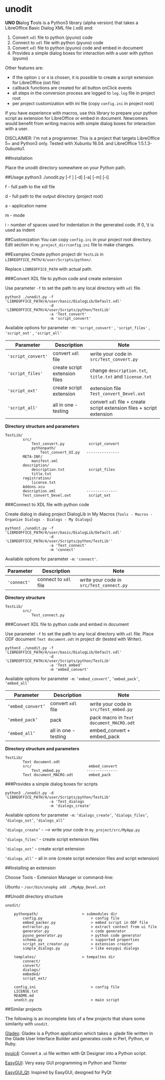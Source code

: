 # unodit
**UNO** **Di**alog **T**ools is a Python3 library (alpha version) that takes a LibreOffice Basic Dialog XML file (.xdl) and:

1. Convert `xdl` file to python (pyuno) code
2. Connect to `xdl` file with python (pyuno) code
3. Convert `xdl` file to python (pyuno) code and embed in document
4. Provides a simple dialog boxes for interaction with a user with python (pyuno)

Other features are:
- if the option `1` or `4` is chosen, it is possible to create a script extension for LibreOffice (oxt file)
- callback functions are created for all button onClick events
- all steps in the conversion process are logged to `log.log` file in project root
- per project customization with ini file (copy `config.ini` in project root)

 
If you have experience with macros, use this library to prepare your python script as extension for LibreOffice or embed in document. Newcomers would benefit from writing macros with simple dialog boxes for interaction with a user.

DISCLAIMER:
I'm not a programmer.
This is a project that targets LibreOffice 5+ and Python3 only.
Tested with Xubuntu 16.04. and LibreOffice 1:5.1.3-0ubuntu1.

##Installation

Place the unodit directory somewhere on your Python path.

##Usage
    python3 ./unodit.py [-f ] [-d] [-a] [-m] [-i]
    
f  - full path to the xdl file

d - full path to the output directory (project root)

a - application name

m - mode

i - number of spaces used for indentation in the generated code. If 0, \t is used as indent

##Customization 
You can copy `config.ini` in your project root directory. Edit section in `my_project_dir/config.ini` file to make changes.

##Examples
Create python project dir `TestLib` in `LIBREOFFICE_PATH/4/user/Scripts/python/`.

Replace `LIBREOFFICE_PATH` with actual path.

###Convert XDL file to python code and create extension

Use parameter `-f` to set the path to any local directory with `xdl` file.

    python3 ./unodit.py -f 'LIBREOFFICE_PATH/4/user/basic/DialogLib/Default.xdl'
                        -d 'LIBREOFFICE_PATH/4/user/Scripts/python/TestLib'
                        -a 'Test_convert'
                        -m 'script_convert'

Available options for parameter -m: `'script_convert'` , `'script_files'` , `'script_oxt'` , `'script_all'`

| Parameter|Description|Note|
|---------|------------|----|
|`'script_convert'`|convert `xdl` file|write your code in `src/Test_convert.py`|
|`'script_files'`|create script extension files|change `description.txt`, `title.txt` and `license.txt`|
|`'script_oxt'`|create script extension      |extension file `Test_convert_Devel.oxt`|
|`'script_all'`|all in one - testing|convert `xdl` file + create script extension files + script extension|

**Directory structure and parameters**

    TestLib/
            src/
                Test_convert.py           script_convert
                pythonpath/
                    Test_convert_UI.py   ---------------       
            META-INF/
                manifest.xml
            description/
                description.txt           script_files
                title.txt
            registration/
                license.txt
            Addons.xcu
            description.xml              --------------
            Test_convert_Devel.oxt        script_oxt
            
            

###Connect to XDL file with python code

Create dialog in dialog project DialogLib in My Macros (`Tools - Macros - Organize Dialogs - Dialogs - My Dialogs`)
    
    python3 ./unodit.py -f 'LIBREOFFICE_PATH/4/user/basic/DialogLib/Default.xdl'
                        -d 'LIBREOFFICE_PATH/4/user/Scripts/python/TestLib''
                        -a 'Test_connect'
                        -m 'connect'
               
Available options for parameter `-m`: `'connect'`.

| Parameter|Description|Note|
|---------|------------|----|
|`'connect'`|connect to `xdl` file|write your code in `src/Test_connect.py`|

**Directory structure**

    TestLib/
            src/
                Test_connect.py 


###Convert XDL file to python code and embed in document

Use parameter `-f` to set the path to any local directory with `xdl` file.
Place ODF document `Text document.odt` in  project dir (tested with Writer).

    python3 ./unodit.py -f 'LIBREOFFICE_PATH/4/user/basic/DialogLib/Default.xdl'
                        -d 'LIBREOFFICE_PATH/4/user/Scripts/python/TestLib'
                        -a 'Test_embed'
                        -m 'embed_convert'

Available options for parameter `-m`: `‘embed_convert’`, `‘embed_pack’`, `‘embed_all’`

| Parameter|Description|Note|
|---------|------------|----|
|`‘embed_convert’`|convert `xdl` file|write your code in `src/Test_embed.py`|
|`‘embed_pack’`|pack     |pack macro in `Text document_MACRO.odt`|
|`‘embed_all’`|all in one - testing|embed_convert + embed_pack|

**Directory structure and parameters**

    TestLib/
            Text document.odt
            src/                          embed_convert
                Test_embed.py            --------------
            Text document_MACRO.odt       embed_pack

###Provides a simple dialog boxes for scripts

    python3 ./unodit.py -d 'LIBREOFFICE_PATH/4/user/Scripts/python/TestLib'
                        -a 'Test_dialogs
                        -m 'dialogs_create'
                        
Available options for parameter `-m`: `‘dialogs_create’`, `‘dialogs_files’`, `‘dialogs_oxt’`, `‘dialogs_all’`

`‘dialogs_create’` -  --> write your code in `my_project/src/MyApp.py`

`‘dialogs_files’` - create script extension files

`‘dialogs_oxt’` - create script extension

`‘dialogs_all’` - all in one (create script extension files and script extension)

##Installing an extension

Choose Tools - Extension Manager or command-line:

Ubuntu - `/usr/bin/unopkg add ./MyApp_Devel.oxt`

##Unodit directory structure

    unodit/
        
        pythonpath/                    > submodules dir
            config.py                      > config file
            embed_packer.py                > embed script in ODF file
            extractor.py                   > extract context from ui file
            generator.py                   > code generator
            pyuno_generator.py             > python code generator
            schema.py                      > supported properties
            script_oxt_creator.py          > extension creator
            simple_dialogs.py              > like easygui dialogs
            
        templates/                     > tempaltes dir
            connect/
            convert/
            dialogs/
            embeded/
            script_ext/
        
        config.ini                         > config file
        LICENSE.txt
        README.md
        unodit.py                          > main script


##Similar projects

The following is an incomplete lists of a few projects that share some similarity with `unodit`.

[Gladex](https://launchpad.net/gladex): Gladex is a Python application which takes a .glade file written in the Glade User Interface Builder and generates code in Perl, Python, or Ruby.

[pyuic4](http://pyqt.sourceforge.net/Docs/PyQt4/designer.html#the-uic-module): Convert a .ui file written with Qt Designer into a Python script.

[EasyGUI](https://sourceforge.net/projects/easygui): Very easy GUI programming in Python and Tkinter

[EasyGUI_Qt](https://github.com/aroberge/easygui_qt): Inspired by EasyGUI, designed for PyQt



